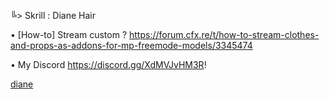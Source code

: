 ╚> Skrill : Diane Hair

• [How-to] Stream custom ? https://forum.cfx.re/t/how-to-stream-clothes-and-props-as-addons-for-mp-freemode-models/3345474

• My Discord https://discord.gg/XdMVJvHM3R!

[diane](https://user-images.githubusercontent.com/119594378/206542382-e91b7c35-04a1-4ea4-84e5-5fee49ac1c51.png)
